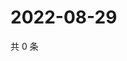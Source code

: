 # 2022-08-29

共 0 条

<!-- BEGIN WEIBO -->
<!-- 最后更新时间 Mon Aug 29 2022 02:19:08 GMT+0800 (China Standard Time) -->

<!-- END WEIBO -->

